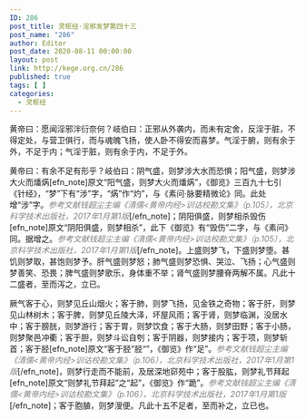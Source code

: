 ```yaml
---
ID: 286
post_title: 灵枢经·淫邪发梦第四十三
post_name: "286"
author: Editor
post_date: 2020-08-11 00:00:00
layout: post
link: http://kege.org.cn/286
published: true
tags: [ ]
categories:
  - 灵枢经
---
```

黄帝曰：愿闻淫邪泮衍奈何？岐伯曰：正邪从外袭内，而未有定舍，反淫于脏，不得定处，与营卫俱行，而与魂魄飞扬，使人卧不得安而喜梦。气淫于腑，则有余于外，不足于内；气淫于脏，则有余于内，不足于外。

黄帝曰：有余不足有形乎？岐伯曰：阴气盛，则梦涉大水而恐惧；阳气盛，则梦涉大火而燔焫[efn_note]原文“阳气盛，则梦大火而燔焫”，《御览》三百九十七引《针经》，“梦”下有“涉”字，“焫”作“灼”，与《素问·脉要精微论》同。此处增“涉”字。<span style="color: #808080;"><em>参考文献钱超尘主编《清儒&lt;黄帝内经&gt;训诂校勘文集》（p.105），北京科学技术出版社，2017年1月第1版</em></span>[/efn_note]；阴阳俱盛，则梦相杀毁伤[efn_note]原文“阴阳俱盛，则梦相杀”，此下《御览》有“毁伤”二字，与《素问》同。据增之。<span style="color: #808080;"><em>参考文献钱超尘主编《清儒&lt;黄帝内经&gt;训诂校勘文集》（p.105），北京科学技术出版社，2017年1月第1版</em></span>[/efn_note]。上盛则梦飞，下盛则梦堕。甚饥则梦取，甚饱则梦予。肝气盛则梦怒；肺气盛则梦恐惧、哭泣、飞扬；心气盛则梦善笑、恐畏；脾气盛则梦歌乐，身体重不举；肾气盛则梦腰脊两解不属。凡此十二盛者，至而泻之，立已。

厥气客于心，则梦见丘山烟火；客于肺，则梦飞扬，见金铁之奇物；客于肝，则梦见山林树木；客于脾，则梦见丘陵大泽，坏屋风雨；客于肾，则梦临渊，没居水中；客于膀胱，则梦游行；客于胃，则梦饮食；客于大肠，则梦田野；客于小肠，则梦聚邑冲衢；客于胆，则梦斗讼自刳；客于阴器，则梦接内；客于项，则梦斩首；客于胫[efn_note]原文“客于胫”胫“”，《御览》作“足”。<span style="color: #808080;"><em>参考文献钱超尘主编《清儒&lt;黄帝内经&gt;训诂校勘文集》（p.106），北京科学技术出版社，2017年1月第1版</em></span>[/efn_note]，则梦行走而不能前，及居深地窌苑中；客于股肱，则梦礼节拜起[efn_note]原文“则梦礼节拜起”之“起”，《御览》作“跪”。<span style="color: #808080;"><em>参考文献钱超尘主编《清儒&lt;黄帝内经&gt;训诂校勘文集》（p.106），北京科学技术出版社，2017年1月第1版</em></span>[/efn_note]；客于胞䐈，则梦溲便。凡此十五不足者，至而补之，立已也。